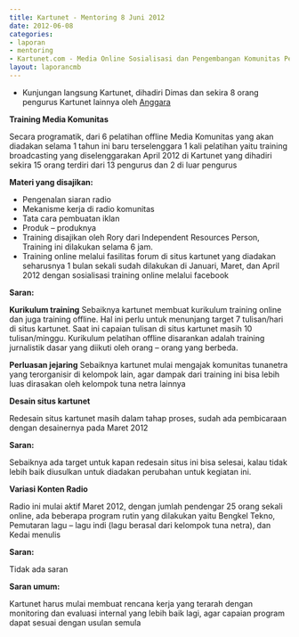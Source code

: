 ```yaml
---
title: Kartunet - Mentoring 8 Juni 2012
date: 2012-06-08
categories:
- laporan
- mentoring
- Kartunet.com - Media Online Sosialisasi dan Pengembangan Komunitas Pemuda dengan Disabilitas
layout: laporancmb
---
```


* Kunjungan langsung Kartunet, dihadiri Dimas dan sekira 8 orang pengurus Kartunet lainnya oleh [Anggara](wiki.ciptamedia.org/index.php?title=Anggara&action=edit&redlink=1)

**Training Media Komunitas**

Secara programatik, dari 6 pelatihan offline Media Komunitas yang akan diadakan selama 1 tahun ini baru terselenggara 1 kali pelatihan yaitu training broadcasting yang diselenggarakan April 2012 di Kartunet yang dihadiri sekira 15 orang terdiri dari 13 pengurus dan 2 di luar pengurus

**Materi yang disajikan:**
* Pengenalan siaran radio
* Mekanisme kerja di radio komunitas
* Tata cara pembuatan iklan
* Produk – produknya
* Training disajikan oleh Rory dari Independent Resources Person, Training ini dilakukan selama 6 jam.
* Training online melalui fasilitas forum di situs kartunet yang diadakan seharusnya 1 bulan sekali sudah dilakukan di Januari, Maret, dan April 2012 dengan sosialisasi training online melalui facebook

**Saran:**

**Kurikulum training**
Sebaiknya kartunet membuat kurikulum training online dan juga training offline. Hal ini perlu untuk menunjang target 7 tulisan/hari di situs kartunet. Saat ini capaian tulisan di situs kartunet masih 10 tulisan/minggu. Kurikulum pelatihan offline disarankan adalah training jurnalistik dasar yang diikuti oleh orang – orang yang berbeda.

**Perluasan jejaring**
Sebaiknya kartunet mulai mengajak komunitas tunanetra yang terorganisir di kelompok lain, agar dampak dari training ini bisa lebih luas dirasakan oleh kelompok tuna netra lainnya

**Desain situs kartunet**

Redesain situs kartunet masih dalam tahap proses, sudah ada pembicaraan dengan desainernya pada Maret 2012

**Saran:**

Sebaiknya ada target untuk kapan redesain situs ini bisa selesai, kalau tidak lebih baik diusulkan untuk diadakan perubahan untuk kegiatan ini.

**Variasi Konten Radio**

Radio ini mulai aktif Maret 2012, dengan jumlah pendengar 25 orang sekali online, ada beberapa program rutin yang dilakukan yaitu Bengkel Tekno, Pemutaran lagu – lagu indi (lagu berasal dari kelompok tuna netra), dan Kedai menulis

**Saran:**

Tidak ada saran


**Saran umum:**

Kartunet harus mulai membuat rencana kerja yang terarah dengan monitoring dan evaluasi internal yang lebih baik lagi, agar capaian program dapat sesuai dengan usulan semula 
